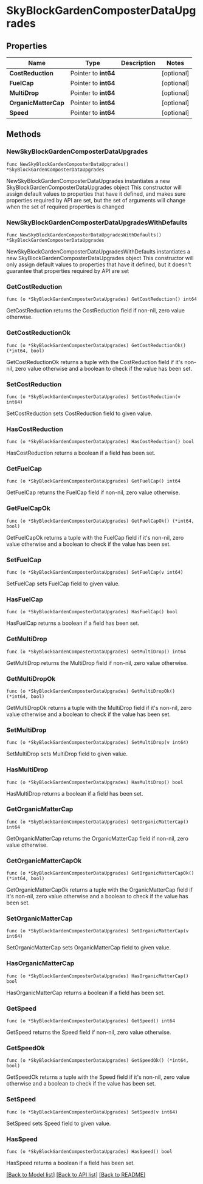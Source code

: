 # SkyBlockGardenComposterDataUpgrades

## Properties

Name | Type | Description | Notes
------------ | ------------- | ------------- | -------------
**CostReduction** | Pointer to **int64** |  | [optional] 
**FuelCap** | Pointer to **int64** |  | [optional] 
**MultiDrop** | Pointer to **int64** |  | [optional] 
**OrganicMatterCap** | Pointer to **int64** |  | [optional] 
**Speed** | Pointer to **int64** |  | [optional] 

## Methods

### NewSkyBlockGardenComposterDataUpgrades

`func NewSkyBlockGardenComposterDataUpgrades() *SkyBlockGardenComposterDataUpgrades`

NewSkyBlockGardenComposterDataUpgrades instantiates a new SkyBlockGardenComposterDataUpgrades object
This constructor will assign default values to properties that have it defined,
and makes sure properties required by API are set, but the set of arguments
will change when the set of required properties is changed

### NewSkyBlockGardenComposterDataUpgradesWithDefaults

`func NewSkyBlockGardenComposterDataUpgradesWithDefaults() *SkyBlockGardenComposterDataUpgrades`

NewSkyBlockGardenComposterDataUpgradesWithDefaults instantiates a new SkyBlockGardenComposterDataUpgrades object
This constructor will only assign default values to properties that have it defined,
but it doesn't guarantee that properties required by API are set

### GetCostReduction

`func (o *SkyBlockGardenComposterDataUpgrades) GetCostReduction() int64`

GetCostReduction returns the CostReduction field if non-nil, zero value otherwise.

### GetCostReductionOk

`func (o *SkyBlockGardenComposterDataUpgrades) GetCostReductionOk() (*int64, bool)`

GetCostReductionOk returns a tuple with the CostReduction field if it's non-nil, zero value otherwise
and a boolean to check if the value has been set.

### SetCostReduction

`func (o *SkyBlockGardenComposterDataUpgrades) SetCostReduction(v int64)`

SetCostReduction sets CostReduction field to given value.

### HasCostReduction

`func (o *SkyBlockGardenComposterDataUpgrades) HasCostReduction() bool`

HasCostReduction returns a boolean if a field has been set.

### GetFuelCap

`func (o *SkyBlockGardenComposterDataUpgrades) GetFuelCap() int64`

GetFuelCap returns the FuelCap field if non-nil, zero value otherwise.

### GetFuelCapOk

`func (o *SkyBlockGardenComposterDataUpgrades) GetFuelCapOk() (*int64, bool)`

GetFuelCapOk returns a tuple with the FuelCap field if it's non-nil, zero value otherwise
and a boolean to check if the value has been set.

### SetFuelCap

`func (o *SkyBlockGardenComposterDataUpgrades) SetFuelCap(v int64)`

SetFuelCap sets FuelCap field to given value.

### HasFuelCap

`func (o *SkyBlockGardenComposterDataUpgrades) HasFuelCap() bool`

HasFuelCap returns a boolean if a field has been set.

### GetMultiDrop

`func (o *SkyBlockGardenComposterDataUpgrades) GetMultiDrop() int64`

GetMultiDrop returns the MultiDrop field if non-nil, zero value otherwise.

### GetMultiDropOk

`func (o *SkyBlockGardenComposterDataUpgrades) GetMultiDropOk() (*int64, bool)`

GetMultiDropOk returns a tuple with the MultiDrop field if it's non-nil, zero value otherwise
and a boolean to check if the value has been set.

### SetMultiDrop

`func (o *SkyBlockGardenComposterDataUpgrades) SetMultiDrop(v int64)`

SetMultiDrop sets MultiDrop field to given value.

### HasMultiDrop

`func (o *SkyBlockGardenComposterDataUpgrades) HasMultiDrop() bool`

HasMultiDrop returns a boolean if a field has been set.

### GetOrganicMatterCap

`func (o *SkyBlockGardenComposterDataUpgrades) GetOrganicMatterCap() int64`

GetOrganicMatterCap returns the OrganicMatterCap field if non-nil, zero value otherwise.

### GetOrganicMatterCapOk

`func (o *SkyBlockGardenComposterDataUpgrades) GetOrganicMatterCapOk() (*int64, bool)`

GetOrganicMatterCapOk returns a tuple with the OrganicMatterCap field if it's non-nil, zero value otherwise
and a boolean to check if the value has been set.

### SetOrganicMatterCap

`func (o *SkyBlockGardenComposterDataUpgrades) SetOrganicMatterCap(v int64)`

SetOrganicMatterCap sets OrganicMatterCap field to given value.

### HasOrganicMatterCap

`func (o *SkyBlockGardenComposterDataUpgrades) HasOrganicMatterCap() bool`

HasOrganicMatterCap returns a boolean if a field has been set.

### GetSpeed

`func (o *SkyBlockGardenComposterDataUpgrades) GetSpeed() int64`

GetSpeed returns the Speed field if non-nil, zero value otherwise.

### GetSpeedOk

`func (o *SkyBlockGardenComposterDataUpgrades) GetSpeedOk() (*int64, bool)`

GetSpeedOk returns a tuple with the Speed field if it's non-nil, zero value otherwise
and a boolean to check if the value has been set.

### SetSpeed

`func (o *SkyBlockGardenComposterDataUpgrades) SetSpeed(v int64)`

SetSpeed sets Speed field to given value.

### HasSpeed

`func (o *SkyBlockGardenComposterDataUpgrades) HasSpeed() bool`

HasSpeed returns a boolean if a field has been set.


[[Back to Model list]](../README.md#documentation-for-models) [[Back to API list]](../README.md#documentation-for-api-endpoints) [[Back to README]](../README.md)


